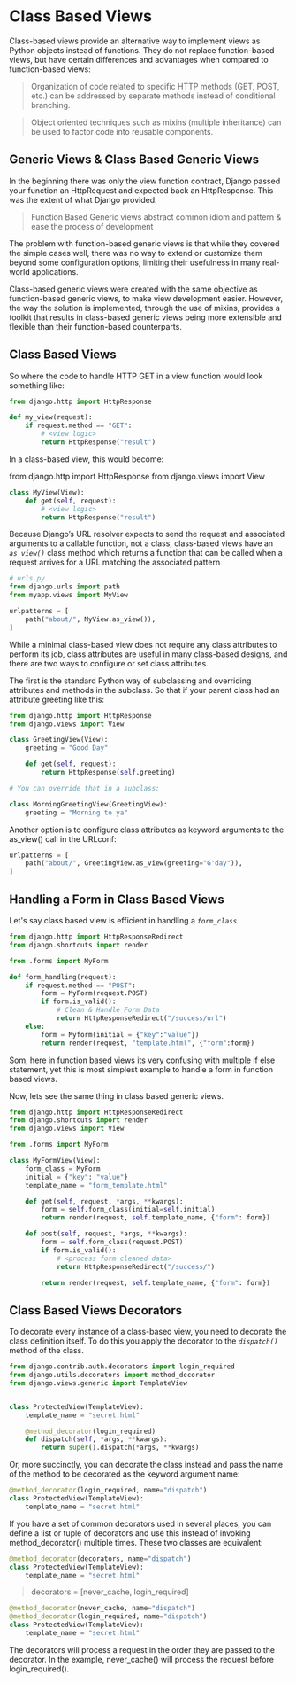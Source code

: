 <link href="https://maxcdn.bootstrapcdn.com/bootstrap/3.3.6/css/bootstrap.min.css" rel="stylesheet"/>

# Class Based Views

Class-based views provide an alternative way to implement views as Python objects instead of functions. They do not replace function-based views, but have certain differences and advantages when compared to function-based views:

> Organization of code related to specific HTTP methods (GET, POST, etc.) can be addressed by separate methods instead of conditional branching.

> Object oriented techniques such as mixins (multiple inheritance) can be used to factor code into reusable components.

## Generic Views & Class Based Generic Views

In the beginning there was only the view function contract, Django passed your function an HttpRequest and expected back an HttpResponse. This was the extent of what Django provided.

> Function Based Generic views abstract common idiom and pattern & ease the process of development

The problem with function-based generic views is that while they covered the simple cases well, there was no way to extend or customize them beyond some configuration options, limiting their usefulness in many real-world applications.

Class-based generic views were created with the same objective as function-based generic views, to make view development easier. However, the way the solution is implemented, through the use of mixins, provides a toolkit that results in class-based generic views being more extensible and flexible than their function-based counterparts.

## Class Based Views

So where the code to handle HTTP GET in a view function would look something like:

```python
from django.http import HttpResponse

def my_view(request):
    if request.method == "GET":
        # <view logic>
        return HttpResponse("result")
```

In a class-based view, this would become:

from django.http import HttpResponse
from django.views import View

```python
class MyView(View):
    def get(self, request):
        # <view logic>
        return HttpResponse("result")
```

Because Django’s URL resolver expects to send the request and associated arguments to a callable function, not a class, class-based views have an *`as_view()`* class method which returns a function that can be called when a request arrives for a URL matching the associated pattern

```python
# urls.py
from django.urls import path
from myapp.views import MyView

urlpatterns = [
    path("about/", MyView.as_view()),
]
```

While a minimal class-based view does not require any class attributes to perform its job, class attributes are useful in many class-based designs, and there are two ways to configure or set class attributes.

The first is the standard Python way of subclassing and overriding attributes and methods in the subclass. So that if your parent class had an attribute greeting like this:

```python
from django.http import HttpResponse
from django.views import View

class GreetingView(View):
    greeting = "Good Day"

    def get(self, request):
        return HttpResponse(self.greeting)

# You can override that in a subclass:

class MorningGreetingView(GreetingView):
    greeting = "Morning to ya"
```

Another option is to configure class attributes as keyword arguments to the as_view() call in the URLconf:

```python
urlpatterns = [
    path("about/", GreetingView.as_view(greeting="G'day")),
]
```

## Handling a Form in Class Based Views

Let's say class based view is efficient in handling a *`form_class`*

```python
from django.http import HttpResponseRedirect
from django.shortcuts import render

from .forms import MyForm

def form_handling(request):
    if request.method == "POST":
        form = MyForm(request.POST)
        if form.is_valid():
            # Clean & Handle Form Data
            return HttpResponseRedirect("/success/url")
    else:
        form = Myform(initial = {"key":"value"})
        return render(request, "template.html", {"form":form})
```

Som, here in function based views its very confusing with multiple if else statement, yet this is most simplest example to handle a form in function based views.

Now, lets see the same thing in class based generic views.

```python
from django.http import HttpResponseRedirect
from django.shortcuts import render
from django.views import View

from .forms import MyForm

class MyFormView(View):
    form_class = MyForm
    initial = {"key": "value"}
    template_name = "form_template.html"

    def get(self, request, *args, **kwargs):
        form = self.form_class(initial=self.initial)
        return render(request, self.template_name, {"form": form})

    def post(self, request, *args, **kwargs):
        form = self.form_class(request.POST)
        if form.is_valid():
            # <process form cleaned data>
            return HttpResponseRedirect("/success/")

        return render(request, self.template_name, {"form": form})
```

## Class Based Views Decorators

To decorate every instance of a class-based view, you need to decorate the class definition itself. To do this you apply the decorator to the *`dispatch()`* method of the class.

```python
from django.contrib.auth.decorators import login_required
from django.utils.decorators import method_decorator
from django.views.generic import TemplateView


class ProtectedView(TemplateView):
    template_name = "secret.html"

    @method_decorator(login_required)
    def dispatch(self, *args, **kwargs):
        return super().dispatch(*args, **kwargs)
```

Or, more succinctly, you can decorate the class instead and pass the name of the method to be decorated as the keyword argument name:

```python
@method_decorator(login_required, name="dispatch")
class ProtectedView(TemplateView):
    template_name = "secret.html"
```

If you have a set of common decorators used in several places, you can define a list or tuple of decorators and use this instead of invoking method_decorator() multiple times. These two classes are equivalent:

```python
@method_decorator(decorators, name="dispatch")
class ProtectedView(TemplateView):
    template_name = "secret.html"
```

> decorators = [never_cache, login_required]

```python
@method_decorator(never_cache, name="dispatch")
@method_decorator(login_required, name="dispatch")
class ProtectedView(TemplateView):
    template_name = "secret.html"
```

The decorators will process a request in the order they are passed to the decorator. In the example, never_cache() will process the request before login_required().
